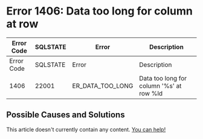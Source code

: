
# Error 1406: Data too long for column at row


| Error Code | SQLSTATE | Error | Description |
| --- | --- | --- | --- |
| Error Code | SQLSTATE | Error | Description |
| 1406 | 22001 | ER_DATA_TOO_LONG | Data too long for column '%s' at row %ld |




## Possible Causes and Solutions


This article doesn't currently contain any content. [You can help!](/kb/en/writing-and-editing-knowledge-base-articles/)

